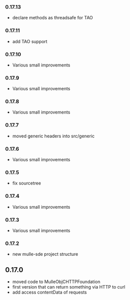 ### 0.17.13

* declare methods as threadsafe for TAO

### 0.17.11


* add TAO support

### 0.17.10

* Various small improvements

### 0.17.9

* Various small improvements

### 0.17.8

* Various small improvements

### 0.17.7

* moved generic headers into src/generic

### 0.17.6

* Various small improvements

### 0.17.5

* fix sourcetree

### 0.17.4

* Various small improvements

### 0.17.3

* Various small improvements

### 0.17.2

* new mulle-sde project structure

## 0.17.0

* moved code to MulleObjCHTTPFoundation
* first version that can return something via HTTP to curl
* add access contentData of requests
